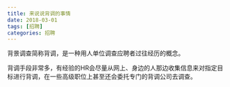 ```yaml
---
title: 来说说背调的事情
date: 2018-03-01
tags: [招聘]
categories: 招聘
---
```


背景调查简称背调，是一种用人单位调查应聘者过往经历的概念。

<!--more-->

背调手段非常多，有经验的HR会尽量从网上、身边的人那边收集信息来对指定目标进行背调，在一些高级职位上甚至还会委托专门的背调公司去调查。